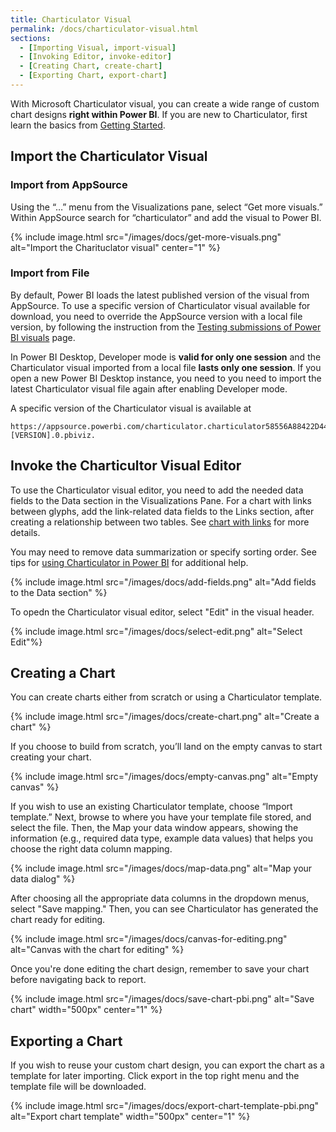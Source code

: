 ```yaml
---
title: Charticulator Visual
permalink: /docs/charticulator-visual.html
sections:
  - [Importing Visual, import-visual]
  - [Invoking Editor, invoke-editor]
  - [Creating Chart, create-chart]
  - [Exporting Chart, export-chart]
---
```


With Microsoft Charticulator visual, you can create a wide range of custom chart designs **right within Power BI**. If you are new to Charticulator, first learn the basics from <a href="{{ '/docs/getting-started.html' | relativize_url }}">Getting Started</a>.

<h2 id="import-visual">Import the Charticulator Visual</h2>

<h3>Import from AppSource</h3>
Using the “…” menu from the Visualizations pane, select “Get more visuals.” Within AppSource search for “charticulator” and add the visual to Power BI.

{% include image.html src="/images/docs/get-more-visuals.png" alt="Import the Charituclator visual" center="1" %}

<h3>Import from File</h3>

By default, Power BI loads the latest published version of the visual from AppSource. To use a specific version of Charticulator visual available for download, you need to override the AppSource version with a local file version, by following the instruction from the [Testing submissions of Power BI visuals](https://docs.microsoft.com/en-us/power-bi/developer/visuals/submission-testing) page. 

In Power BI Desktop, Developer mode is **valid for only one session** and the Charticulator visual imported from a local file **lasts only one session**. If you open a new Power BI Desktop instance, you need to you need to import the latest Charticulator visual file again after enabling Developer mode.

A specific version of the Charticulator visual is available at
```` 
https://appsource.powerbi.com/charticulator.charticulator58556A88422D44A99D9BF0052B958F87.[VERSION].0.pbiviz. 
````


<h2 id="invoke-editor">Invoke the Charticultor Visual Editor</h2>

To use the Charticulator visual editor, you need to add the needed data fields to the Data section in the Visualizations Pane. For a chart with links between glyphs, add the link-related data fields to the Links section, after creating a relationship between two tables. See <a href="{{ '/docs/using-in-power-bi.html#chart-with-links' | relativize_url }}">chart with links</a> for more details.

You may need to remove data summarization or specify sorting order. See tips for <a href="{{ '/docs/using-in-power-bi.html' | relativize_url }}">using Charticulator in Power BI</a> for additional help.

{% include image.html src="/images/docs/add-fields.png" alt="Add fields to the Data section" %}

To opedn the Charticulator visual editor, select "Edit" in the visual header.

{% include image.html src="/images/docs/select-edit.png" alt="Select Edit"%}

<h2 id="create-chart">Creating a Chart</h2>

You can create charts either from scratch or using a Charticulator template.

{% include image.html src="/images/docs/create-chart.png" alt="Create a chart" %}

If you choose to build from scratch, you’ll land on the empty canvas to start creating your chart.

{% include image.html src="/images/docs/empty-canvas.png" alt="Empty canvas" %}

If you wish to use an existing Charticulator template, choose “Import template.” Next, browse to where you have your template file stored, and select the file. Then, the Map your data window appears, showing the information (e.g., required data type, example data values) that helps you choose the right data column mapping. 

{% include image.html src="/images/docs/map-data.png" alt="Map your data dialog" %}

After choosing all the appropriate data columns in the dropdown menus, select "Save mapping." Then, you can see Charticulator has generated the chart ready for editing.

{% include image.html src="/images/docs/canvas-for-editing.png" alt="Canvas with the chart for editing" %}

Once you're done editing the chart design, remember to save your chart before navigating back to report.

{% include image.html src="/images/docs/save-chart-pbi.png" alt="Save chart" width="500px" center="1" %}

<h2 id="export-chart">Exporting a Chart</h2>

If you wish to reuse your custom chart design, you can export the chart as a template for later importing. Click export in the top right menu and the template file will be downloaded.

{% include image.html src="/images/docs/export-chart-template-pbi.png" alt="Export chart template" width="500px" center="1" %}